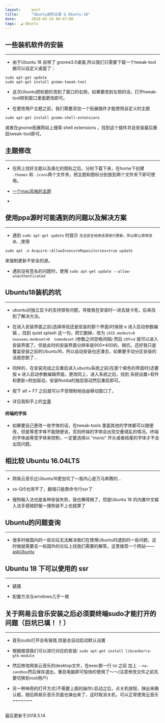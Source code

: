 ```yaml
---
layout:     post
title:      "Ubuntu进阶记录 & Ubuntu-18"
date:       2018-05-10 09:47:00
tags:  ◢ Ubuntu
---
```


## 一些装机软件的安装
---

- 由于Ubuntu 18 自带了 gnome3.0桌面,所以我们只需要下载一个tweak-tool据可以自定义桌面了：
```
sudo apt-get update
sudo apt-get install gnome-tweak-tool
```

- 这次Ubuntu把标题栏改到了窗口的右侧，如果要改到左侧的话，打开tweak-tool转到窗口里面更改即可。

- 在更改用户主题之前，我们需要添加一个拓展插件才能使用自定义的主题
```
sudo apt-get install gnome-shell-extensions
```
或者在gnome拓展网站上搜索 shell extensions ，找到这个插件并且安装最后重启tweak-tool即可。

## 主题修改
---

- 在网上找好主题以及美化的图标之后，分别下载下来，在home下创建 `.themes` 和 `.icons`两个文件夹，把主题和图标分别放到两个文件夹下即可使用。

- [一个mac风格的主题](https://imcn.me/html/y2017/29004.html)

-

## 使用ppa源时可能遇到的问题以及解决方案
---

- 遇到 `sudo apt-get update` 时提示 `无法安全地用该源进行更新，所以默认禁用该源。`,使用
```
sudo apt -o Acquire::AllowInsecureRepositories=true update
```
来强制更新不安全的源。

- 遇到没有签名的问题时，使用 `sudo apt-get update --allow-unauthenticated`


## Ubuntu18装机的坑
---

- ubuntu对独立显卡的支持很有问题，导致我在安装时一进去就卡死，后来找到了解决方法。

- 在进入安装界面之前(选择体验还是安装的那个界面)时侯按 e 进入启动参数编辑 ，找到 quiet splash 这一句，把它删掉，改为  `i915.modest=0  nouveau.modeset=0  nomodeset` (参数之间空格间隔) 然后 ctrl+x 就可以进入安装界面了。但是此时的安装界面分辨率是900*400的，贼坑，还好我只是覆盖安装之前的Ubuntu16，所以自动安装也还凑合，如果要手动分区安装的话就悲剧了...

- 同样的，在安装完成之后重启进入ubuntu系统之前(在那个紫色的界面时)还要按 e 进入启动参数编辑界面，更改同上，进入系统之后，找到 系统设置>软件和更新>附加驱动，安装Nvidia的独显驱动然后重启即可。

- 按下 alt + F7 之后就可以不受限制地自由移动窗口了。

- 详见我知乎上的[文章](https://www.zhihu.com/question/276308597/answer/388030874)

#### 终端的字体

- 如果要自己更改一些字体的话，在tweak-tools 里面其他的字体都可以随便改，但是等宽字体不能随便该，否则终端的字体会出现交叠错乱的情况。终端的字体由等宽字体来控制，一定要选择以 "mono" 开头或者结尾的字体才不会出现问题。


## 相比较 Ubuntu 16.04LTS
---

- 网易云音乐比Ubuntu16更加坑了～我内心是万马奔腾的...

- ss-Qt5也用不了，翻墙只能靠命令行ssr了

- 搜狗输入法也是各种安装失败，我也懒得搞了，但是Ubuntu 18 的内置中文输入法手感贼舒服～搜狗装不上也就算了


## Ubuntu的问题查询
---

- 很多时候国内的一些论坛无法解决我们在使用Ubuntu时遇到的一些问题，这时候就需要去一些国外的论坛上找我们需要的解答。这里推荐一个网站——[askUbuntu](https://askubuntu.com)

## Ubuntu 18 下可以使用的 ssr
---

- [链接](https://github.com/erguotou520/electron-ssr/releases)

- 配置方法与windows几乎一致

## 关于网易云音乐安装之后必须要终端sudo才能打开的问题（巨坑已填！！）
---

- 首先sudo打开会有报错,但是会自动启动默认设置

- 根据报错我们可以进行对应的安装: `sudo apt-get install libcanberra-gtk-module`

- 然后修改网易云音乐的desktop文件，在exec那一行 `%U` 之前 加上 `--no-sandbox`然后保存退出，重启电脑即可愉快的使用了～～(注意修改文件之前先要切换到root用户)

- 另一种神奇的打开方式(不需要上面的操作):启动之后，点关机按钮，弹出来确认框，随后网易乐音乐页面也弹出来了，这时取消关机，可以正常使用云音乐~~~~~~~

<br>
最后更新于2018.5.14
